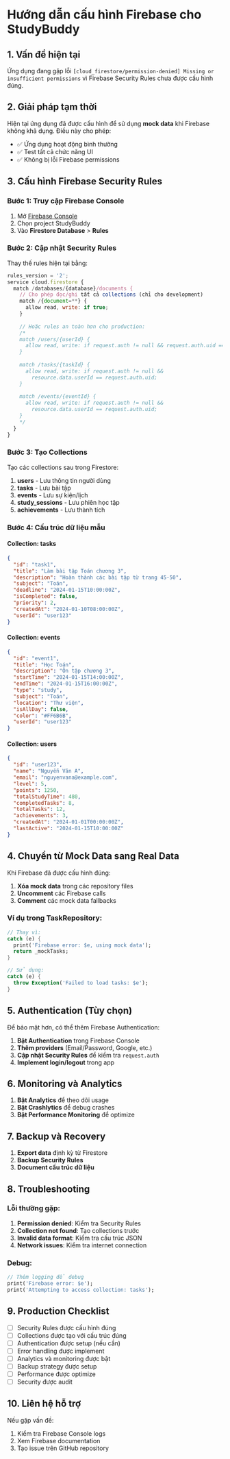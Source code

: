 # Hướng dẫn cấu hình Firebase cho StudyBuddy

## 1. Vấn đề hiện tại

Ứng dụng đang gặp lỗi `[cloud_firestore/permission-denied] Missing or insufficient permissions` vì Firebase Security Rules chưa được cấu hình đúng.

## 2. Giải pháp tạm thời

Hiện tại ứng dụng đã được cấu hình để sử dụng **mock data** khi Firebase không khả dụng. Điều này cho phép:

- ✅ Ứng dụng hoạt động bình thường
- ✅ Test tất cả chức năng UI
- ✅ Không bị lỗi Firebase permissions

## 3. Cấu hình Firebase Security Rules

### Bước 1: Truy cập Firebase Console
1. Mở [Firebase Console](https://console.firebase.google.com/)
2. Chọn project StudyBuddy
3. Vào **Firestore Database** > **Rules**

### Bước 2: Cập nhật Security Rules

Thay thế rules hiện tại bằng:

```javascript
rules_version = '2';
service cloud.firestore {
  match /databases/{database}/documents {
    // Cho phép đọc/ghi tất cả collections (chỉ cho development)
    match /{document=**} {
      allow read, write: if true;
    }
    
    // Hoặc rules an toàn hơn cho production:
    /*
    match /users/{userId} {
      allow read, write: if request.auth != null && request.auth.uid == userId;
    }
    
    match /tasks/{taskId} {
      allow read, write: if request.auth != null && 
        resource.data.userId == request.auth.uid;
    }
    
    match /events/{eventId} {
      allow read, write: if request.auth != null && 
        resource.data.userId == request.auth.uid;
    }
    */
  }
}
```

### Bước 3: Tạo Collections

Tạo các collections sau trong Firestore:

1. **users** - Lưu thông tin người dùng
2. **tasks** - Lưu bài tập
3. **events** - Lưu sự kiện/lịch
4. **study_sessions** - Lưu phiên học tập
5. **achievements** - Lưu thành tích

### Bước 4: Cấu trúc dữ liệu mẫu

#### Collection: tasks
```json
{
  "id": "task1",
  "title": "Làm bài tập Toán chương 3",
  "description": "Hoàn thành các bài tập từ trang 45-50",
  "subject": "Toán",
  "deadline": "2024-01-15T10:00:00Z",
  "isCompleted": false,
  "priority": 2,
  "createdAt": "2024-01-10T08:00:00Z",
  "userId": "user123"
}
```

#### Collection: events
```json
{
  "id": "event1",
  "title": "Học Toán",
  "description": "Ôn tập chương 3",
  "startTime": "2024-01-15T14:00:00Z",
  "endTime": "2024-01-15T16:00:00Z",
  "type": "study",
  "subject": "Toán",
  "location": "Thư viện",
  "isAllDay": false,
  "color": "#FF6B6B",
  "userId": "user123"
}
```

#### Collection: users
```json
{
  "id": "user123",
  "name": "Nguyễn Văn A",
  "email": "nguyenvana@example.com",
  "level": 5,
  "points": 1250,
  "totalStudyTime": 480,
  "completedTasks": 8,
  "totalTasks": 12,
  "achievements": 3,
  "createdAt": "2024-01-01T00:00:00Z",
  "lastActive": "2024-01-15T10:00:00Z"
}
```

## 4. Chuyển từ Mock Data sang Real Data

Khi Firebase đã được cấu hình đúng:

1. **Xóa mock data** trong các repository files
2. **Uncomment** các Firebase calls
3. **Comment** các mock data fallbacks

### Ví dụ trong TaskRepository:

```dart
// Thay vì:
catch (e) {
  print('Firebase error: $e, using mock data');
  return _mockTasks;
}

// Sử dụng:
catch (e) {
  throw Exception('Failed to load tasks: $e');
}
```

## 5. Authentication (Tùy chọn)

Để bảo mật hơn, có thể thêm Firebase Authentication:

1. **Bật Authentication** trong Firebase Console
2. **Thêm providers** (Email/Password, Google, etc.)
3. **Cập nhật Security Rules** để kiểm tra `request.auth`
4. **Implement login/logout** trong app

## 6. Monitoring và Analytics

1. **Bật Analytics** để theo dõi usage
2. **Bật Crashlytics** để debug crashes
3. **Bật Performance Monitoring** để optimize

## 7. Backup và Recovery

1. **Export data** định kỳ từ Firestore
2. **Backup Security Rules**
3. **Document cấu trúc dữ liệu**

## 8. Troubleshooting

### Lỗi thường gặp:

1. **Permission denied**: Kiểm tra Security Rules
2. **Collection not found**: Tạo collections trước
3. **Invalid data format**: Kiểm tra cấu trúc JSON
4. **Network issues**: Kiểm tra internet connection

### Debug:

```dart
// Thêm logging để debug
print('Firebase error: $e');
print('Attempting to access collection: tasks');
```

## 9. Production Checklist

- [ ] Security Rules được cấu hình đúng
- [ ] Collections được tạo với cấu trúc đúng
- [ ] Authentication được setup (nếu cần)
- [ ] Error handling được implement
- [ ] Analytics và monitoring được bật
- [ ] Backup strategy được setup
- [ ] Performance được optimize
- [ ] Security được audit

## 10. Liên hệ hỗ trợ

Nếu gặp vấn đề:
1. Kiểm tra Firebase Console logs
2. Xem Firebase documentation
3. Tạo issue trên GitHub repository 